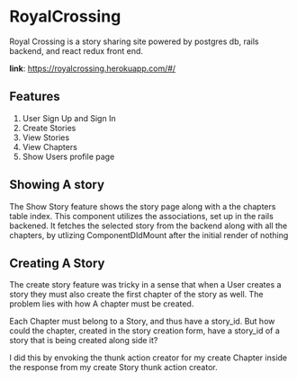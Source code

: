 # RoyalCrossing

Royal Crossing is a story sharing site powered by postgres db, rails backend, and react redux front end. 

__link__: https://royalcrossing.herokuapp.com/#/


## Features

1. User Sign Up and Sign In
1. Create Stories
1. View Stories
1. View Chapters
1. Show Users profile page


## Showing A story
The Show Story feature shows the story page  along with a the chapters table index. This component utilizes the associations, set up in the rails backened. It fetches the selected story from the backend along with all the chapters, by utlizing ComponentDIdMount after the initial render of nothing

## Creating A Story
The create story feature was tricky in a sense that when a User creates a story they must also create the first chapter of the story as well. The problem lies with how A chapter must be created. 

Each Chapter must belong to a Story, and thus have a story_id. But how could the chapter, created in the story creation form, have a story_id of a story that is being created along side it?

I did this by envoking the thunk action creator for my create Chapter inside the response from my create Story thunk action creator.











